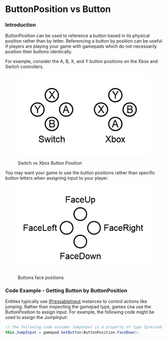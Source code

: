 # ButtonPosition vs Button

### Introduction

ButtonPosition can be used to reference a button based in its physical position rather than by letter. Referencing a button by position can be useful if players are playing your game with gamepads which do not necessarily position their buttons identically.

For example, consider the A, B, X, and Y button positions on the Xbox and Switch controllers.

<figure><img src="../../../../.gitbook/assets/image (129).png" alt=""><figcaption><p>Switch vs Xbox Button Position</p></figcaption></figure>

You may want your game to use the button positions rather than specific button letters when assigning input to your player.

<figure><img src="../../../../.gitbook/assets/image (130).png" alt=""><figcaption><p>Buttons face positions</p></figcaption></figure>

### Code Example - Getting Button by ButtonPosition

Entities typically use [IPressableInput](../ipressableinput.md) instances to control actions like jumping. Rather than inspecting the gamepad type, games cna use the ButtonPosition to assign input. For example, the following code might be used to assign the JumpInput:

```csharp
// The following code assumes JumpInput is a property of type IpressableInput:
this.JumpInput = gamepad.GetButton(ButtonPosition.FaceDown);
```
